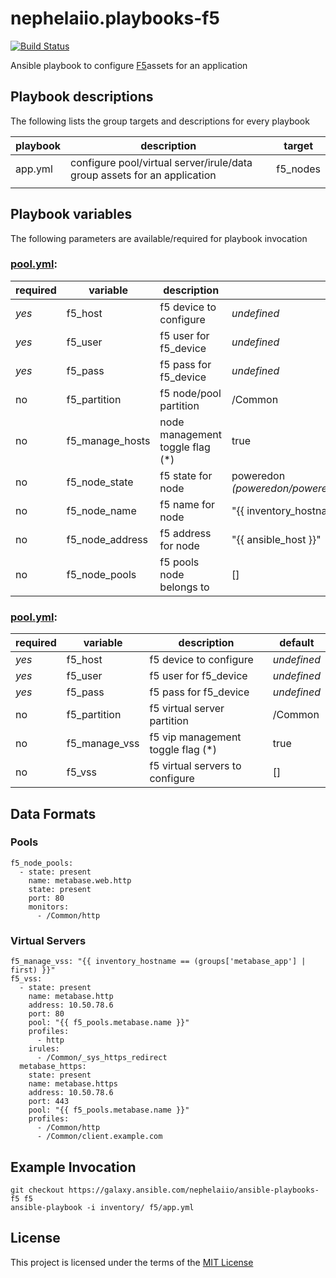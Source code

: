 # nephelaiio.playbooks-f5

[![Build Status](https://travis-ci.org/nephelaiio/ansible-playbooks-f5.svg?branch=master)](https://travis-ci.org/nephelaiio/ansible-playbooks-f5)

Ansible playbook to configure [F5](https://f5.com)assets for an application 

## Playbook descriptions

The following lists the group targets and descriptions for every playbook

| playbook | description                                                              | target   |
| ---      | ---                                                                      | ---      |
| app.yml  | configure pool/virtual server/irule/data group assets for an application | f5_nodes |
|          |                                                                          |          |

## Playbook variables

The following parameters are available/required for playbook invocation

### [pool.yml](pools.yml):
| required | variable        | description                      | default                                                         |
| ---      | ---             | ---                              | ---                                                             |
| *yes*    | f5_host         | f5 device to configure           | _undefined_                                                     |
| *yes*    | f5_user         | f5 user for f5_device            | _undefined_                                                     |
| *yes*    | f5_pass         | f5 pass for f5_device            | _undefined_                                                     |
| no       | f5_partition    | f5 node/pool partition           | /Common                                                         |
| no       | f5_manage_hosts | node management  toggle flag (*) | true                                                            |
| no       | f5_node_state   | f5 state for node                | poweredon *(poweredon/poweredoff/absent/present/shutdownguest)* |
| no       | f5_node_name    | f5 name for node                 | "{{ inventory_hostname }}"                                      |
| no       | f5_node_address | f5 address for node              | "{{ ansible_host }}"                                            |
| no       | f5_node_pools   | f5 pools node belongs to         | []                                                              |

### [pool.yml](pools.yml):
| required | variable                 | description                        | default     |
| ---      | ---                      | ---                                | ---         |
| *yes*    | f5_host                  | f5 device to configure             | _undefined_ |
| *yes*    | f5_user                  | f5 user for f5_device              | _undefined_ |
| *yes*    | f5_pass                  | f5 pass for f5_device              | _undefined_ |
| no       | f5_partition             | f5 virtual server partition        | /Common     |
| no       | f5_manage_vss            | f5 vip management  toggle flag (*) | true        |
| no       | f5_vss                   | f5 virtual servers to configure    | []          |

## Data Formats

### Pools
```{yaml}
f5_node_pools:
  - state: present
    name: metabase.web.http
    state: present
    port: 80
    monitors:
      - /Common/http
```

### Virtual Servers

```{yaml}
f5_manage_vss: "{{ inventory_hostname == (groups['metabase_app'] | first) }}"
f5_vss:
  - state: present
    name: metabase.http
    address: 10.50.78.6
    port: 80
    pool: "{{ f5_pools.metabase.name }}"
    profiles:
      - http
    irules:
      - /Common/_sys_https_redirect
  metabase_https:
    state: present
    name: metabase.https
    address: 10.50.78.6
    port: 443
    pool: "{{ f5_pools.metabase.name }}"
    profiles:
      - /Common/http
      - /Common/client.example.com
```

## Example Invocation

```
git checkout https://galaxy.ansible.com/nephelaiio/ansible-playbooks-f5 f5
ansible-playbook -i inventory/ f5/app.yml
```

## License

This project is licensed under the terms of the [MIT License](/LICENSE)
